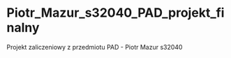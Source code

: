 # Piotr_Mazur_s32040_PAD_projekt_finalny
Projekt zaliczeniowy z przedmiotu PAD - Piotr Mazur s32040
